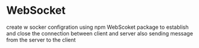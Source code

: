 # WebSocket
create w socker configration using npm WebScoket package to establish and close the connection between client and server also sending message from the server to the client
